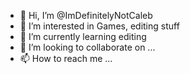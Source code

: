 - 👋 Hi, I’m @ImDefinitelyNotCaleb
- 👀 I’m interested in Games, editing stuff
- 🌱 I’m currently learning editing
- 💞️ I’m looking to collaborate on ...
- 📫 How to reach me ...

<!---
ImDefinitelyNotCaleb/ImDefinitelyNotCaleb is a ✨ special ✨ repository because its `README.md` (this file) appears on your GitHub profile.
You can click the Preview link to take a look at your changes.
--->
